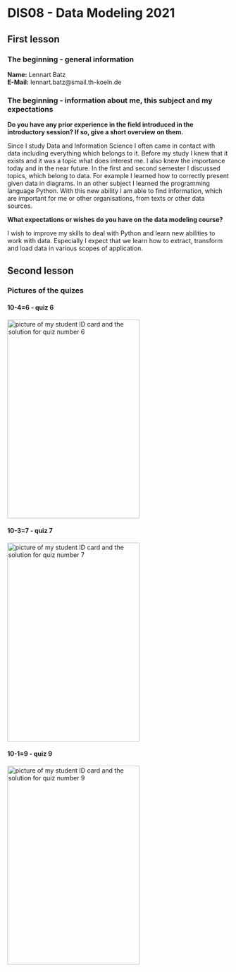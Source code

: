 <h1>DIS08 - Data Modeling 2021</h1>
<h2>First lesson</h2>
<h3>The beginning - general information</h3>
<b>Name:</b> Lennart Batz<br>
<b>E-Mail:</b> lennart.batz@smail.th-koeln.de<br>
<h3>The beginning - information about me, this subject and my expectations</h3>
<b>Do you have any prior experience in the field introduced in the introductory session? If so, give a short overview on them.</b><br>
<p>Since I study Data and Information Science I often came in contact with data including everything which belongs to it. Before my study I knew that it exists and it was a topic what does interest me. I also knew the importance today and in the near future. In the first and second semester I discussed topics, which belong to data. For example I learned how to correctly present given data in diagrams. In an other subject I learned the programming language Python. With this new ability I am able to find information, which are important for me or other organisations, from texts or other data sources.</p>
<b>What expectations or wishes do you have on the data modeling course?</b><br>
<p>I wish to improve my skills to deal with Python and learn new abilities to work with data. Especially I expect that we learn how to extract, transform and load data in various scopes of application.</p>
<h2>Second lesson</h2>
<h3>Pictures of the quizes</h3>
<h4>10-4=6 - quiz 6</h4>
<img src="https://user-images.githubusercontent.com/80069387/143283577-2d565485-dd86-41be-86f7-74e68229cd88.png" alt="picture of my student ID card and the solution for quiz number 6" width="300" height="450">
<h4>10-3=7 - quiz 7</h4>
<img src="https://user-images.githubusercontent.com/80069387/143285090-931fba12-2c19-44bb-86dd-fbb634c87f42.png" alt="picture of my student ID card and the solution for quiz number 7" width="300" height="450">
<h4>10-1=9 - quiz 9</h4>
<img src="https://user-images.githubusercontent.com/80069387/143286356-678d61dd-ef4e-4a50-aa99-fc8011cc37e4.png" alt="picture of my student ID card and the solution for quiz number 9" width="300" height="450">
<br>
